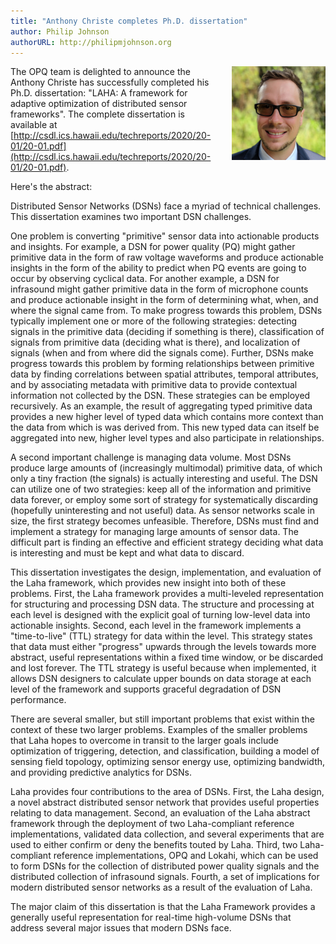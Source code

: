 ```yaml
---
title: "Anthony Christe completes Ph.D. dissertation"
author: Philip Johnson
authorURL: http://philipmjohnson.org
---
```

<div style="padding-bottom: 50px">
<img src="/docs/assets/people/christe.png" class="center-block img-responsive" style="margin-left: 15px; margin-bottom: 10px; float: right" width="150px">

The OPQ team is delighted to announce the Anthony Christe has successfully completed his Ph.D. dissertation: "LAHA: A framework for adaptive optimization of distributed sensor frameworks". The complete dissertation is available at [http://csdl.ics.hawaii.edu/techreports/2020/20-01/20-01.pdf](http://csdl.ics.hawaii.edu/techreports/2020/20-01/20-01.pdf).

Here's the abstract:

Distributed Sensor Networks (DSNs) face a myriad of technical challenges. This dissertation examines two important DSN challenges.

One problem is converting "primitive" sensor data into actionable products and insights. For example, a DSN for power quality (PQ) might gather primitive data in the form of raw voltage waveforms and produce actionable insights in the form of the ability to predict when PQ events are going to occur by observing cyclical data. For another example, a DSN for infrasound might gather primitive data in the form of microphone counts and produce actionable insight in the form of determining what, when, and where the signal came from. To make progress towards this problem, DSNs typically implement one or more of the following strategies: detecting signals in the primitive data (deciding if something is there), classification of signals from primitive data (deciding what is there), and localization of signals (when and from where did the signals come). Further, DSNs make progress towards this problem by forming relationships between primitive data by finding correlations between spatial attributes, temporal attributes, and by associating metadata with primitive data to provide contextual information not collected by the DSN. These strategies can be employed recursively. As an example, the result of aggregating typed primitive data provides a new higher level of typed data which contains more context than the data from which is was derived from. This new typed data can itself be aggregated into new, higher level types and also participate in relationships.

A second important challenge is managing data volume. Most DSNs produce large amounts of (increasingly multimodal) primitive data, of which only a tiny fraction (the signals) is actually interesting and useful. The DSN can utilize one of two strategies: keep all of the information and primitive data forever, or employ some sort of strategy for systematically discarding (hopefully uninteresting and not useful) data. As sensor networks scale in size, the first strategy becomes unfeasible. Therefore, DSNs must find and implement a strategy for managing large amounts of sensor data. The difficult part is finding an effective and efficient strategy deciding what data is interesting and must be kept and what data to discard.

This dissertation investigates the design, implementation, and evaluation of the Laha framework, which provides new insight into both of these problems. First, the Laha framework provides a multi-leveled representation for structuring and processing DSN data. The structure and processing at each level is designed with the explicit goal of turning low-level data into actionable insights. Second, each level in the framework implements a "time-to-live" (TTL) strategy for data within the level. This strategy states that data must either "progress" upwards through the levels towards more abstract, useful representations within a fixed time window, or be discarded and lost forever. The TTL strategy is useful because when implemented, it allows DSN designers to calculate upper bounds on data storage at each level of the framework and supports graceful degradation of DSN performance.

There are several smaller, but still important problems that exist within the context of these two larger problems. Examples of the smaller problems that Laha hopes to overcome in transit to the larger goals include optimization of triggering, detection, and classification, building a model of sensing field topology, optimizing sensor energy use, optimizing bandwidth, and providing predictive analytics for DSNs.

Laha provides four contributions to the area of DSNs. First, the Laha design, a novel abstract distributed sensor network that provides useful properties relating to data management. Second, an evaluation of the Laha abstract framework through the deployment of two Laha-compliant reference implementations, validated data collection, and several experiments that are used to either confirm or deny the benefits touted by Laha. Third, two Laha-compliant reference implementations, OPQ and Lokahi, which can be used to form DSNs for the collection of distributed power quality signals and the distributed collection of infrasound signals. Fourth, a set of implications for modern distributed sensor networks as a result of the evaluation of Laha.

The major claim of this dissertation is that the Laha Framework provides a generally useful representation for real-time high-volume DSNs that address several major issues that modern DSNs face.
